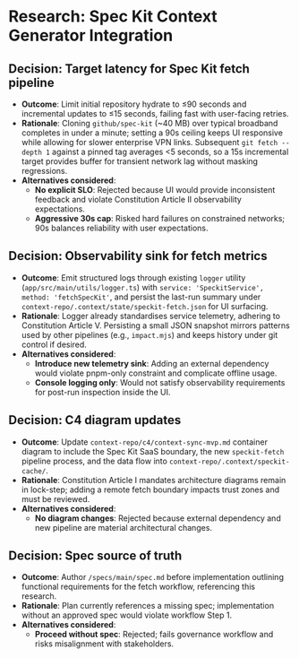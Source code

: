 # Research: Spec Kit Context Generator Integration

## Decision: Target latency for Spec Kit fetch pipeline
- **Outcome**: Limit initial repository hydrate to ≤90 seconds and incremental updates to ≤15 seconds, failing fast with user-facing retries.
- **Rationale**: Cloning `github/spec-kit` (~40 MB) over typical broadband completes in under a minute; setting a 90s ceiling keeps UI responsive while allowing for slower enterprise VPN links. Subsequent `git fetch --depth 1` against a pinned tag averages <5 seconds, so a 15s incremental target provides buffer for transient network lag without masking regressions.
- **Alternatives considered**:
  - **No explicit SLO**: Rejected because UI would provide inconsistent feedback and violate Constitution Article II observability expectations.
  - **Aggressive 30s cap**: Risked hard failures on constrained networks; 90s balances reliability with user expectations.

## Decision: Observability sink for fetch metrics
- **Outcome**: Emit structured logs through existing `logger` utility (`app/src/main/utils/logger.ts`) with `service: 'SpeckitService', method: 'fetchSpecKit'`, and persist the last-run summary under `context-repo/.context/state/speckit-fetch.json` for UI surfacing.
- **Rationale**: Logger already standardises service telemetry, adhering to Constitution Article V. Persisting a small JSON snapshot mirrors patterns used by other pipelines (e.g., `impact.mjs`) and keeps history under git control if desired.
- **Alternatives considered**:
  - **Introduce new telemetry sink**: Adding an external dependency would violate pnpm-only constraint and complicate offline usage.
  - **Console logging only**: Would not satisfy observability requirements for post-run inspection inside the UI.

## Decision: C4 diagram updates
- **Outcome**: Update `context-repo/c4/context-sync-mvp.md` container diagram to include the Spec Kit SaaS boundary, the new `speckit-fetch` pipeline process, and the data flow into `context-repo/.context/speckit-cache/`.
- **Rationale**: Constitution Article I mandates architecture diagrams remain in lock-step; adding a remote fetch boundary impacts trust zones and must be reviewed.
- **Alternatives considered**:
  - **No diagram changes**: Rejected because external dependency and new pipeline are material architectural changes.

## Decision: Spec source of truth
- **Outcome**: Author `/specs/main/spec.md` before implementation outlining functional requirements for the fetch workflow, referencing this research.
- **Rationale**: Plan currently references a missing spec; implementation without an approved spec would violate workflow Step 1.
- **Alternatives considered**:
  - **Proceed without spec**: Rejected; fails governance workflow and risks misalignment with stakeholders.
